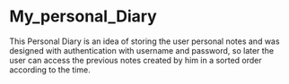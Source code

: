 # My_personal_Diary
This Personal Diary is an idea of storing the user personal notes and was designed with authentication with username and password, so later the user can access the previous notes created by him in a sorted order according to the time.
